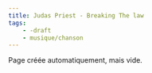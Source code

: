 ```yaml
---
title: Judas Priest - Breaking The law
tags:
    - -draft
    - musique/chanson
---
```


Page créée automatiquement, mais vide.
